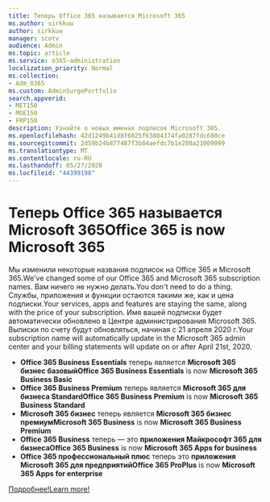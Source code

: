 ```yaml
---
title: Теперь Office 365 называется Microsoft 365
ms.author: sirkkuw
author: sirkkuw
manager: scotv
audience: Admin
ms.topic: article
ms.service: o365-administration
localization_priority: Normal
ms.collection:
- Adm_O365
ms.custom: AdminSurgePortfolio
search.appverid:
- MET150
- MOE150
- FRP150
description: Узнайте о новых именах подписок Microsoft 365.
ms.openlocfilehash: 42d1249b41d8f6025f63804374fa0287fdc680ce
ms.sourcegitcommit: 2d59b24b877487f3b84aefdc7b1e200a21009999
ms.translationtype: MT
ms.contentlocale: ru-RU
ms.lasthandoff: 05/27/2020
ms.locfileid: "44399198"
---
```

# <a name="office-365-is-now-microsoft-365"></a><span data-ttu-id="1c5ff-103">Теперь Office 365 называется Microsoft 365</span><span class="sxs-lookup"><span data-stu-id="1c5ff-103">Office 365 is now Microsoft 365</span></span>

<span data-ttu-id="1c5ff-104">Мы изменили некоторые названия подписок на Office 365 и Microsoft 365.</span><span class="sxs-lookup"><span data-stu-id="1c5ff-104">We've changed some of our Office 365 and Microsoft 365 subscription names.</span></span> <span data-ttu-id="1c5ff-105">Вам ничего не нужно делать.</span><span class="sxs-lookup"><span data-stu-id="1c5ff-105">You don't need to do a thing.</span></span> <span data-ttu-id="1c5ff-106">Службы, приложения и функции остаются такими же, как и цена подписки.</span><span class="sxs-lookup"><span data-stu-id="1c5ff-106">Your services, apps and features are staying the same, along with the price of your subscription.</span></span> <span data-ttu-id="1c5ff-107">Имя вашей подписки будет автоматически обновлено в Центре администрирования Microsoft 365. Выписки по счету будут обновляться, начиная с 21 апреля 2020 г.</span><span class="sxs-lookup"><span data-stu-id="1c5ff-107">Your subscription name will automatically update in the Microsoft 365 admin center and your billing statements will update on or after April 21st, 2020.</span></span>

- <span data-ttu-id="1c5ff-108">**Office 365 Business Essentials** теперь является **Microsoft 365 бизнес базовый**</span><span class="sxs-lookup"><span data-stu-id="1c5ff-108">**Office 365 Business Essentials** is now **Microsoft 365 Business Basic**</span></span>
- <span data-ttu-id="1c5ff-109">**Office 365 Business Premium** теперь является **Microsoft 365 для бизнеса Standard**</span><span class="sxs-lookup"><span data-stu-id="1c5ff-109">**Office 365 Business Premium** is now **Microsoft 365 Business Standard**</span></span>
- <span data-ttu-id="1c5ff-110">**Microsoft 365 бизнес** теперь является **Microsoft 365 бизнес премиум**</span><span class="sxs-lookup"><span data-stu-id="1c5ff-110">**Microsoft 365 Business** is now **Microsoft 365 Business Premium**</span></span>
- <span data-ttu-id="1c5ff-111">**Office 365 Business** теперь — это **приложения Майкрософт 365 для бизнеса**</span><span class="sxs-lookup"><span data-stu-id="1c5ff-111">**Office 365 Business** is now **Microsoft 365 Apps for business**</span></span>
- <span data-ttu-id="1c5ff-112">**Office 365 профессиональный плюс** теперь это **приложения Microsoft 365 для предприятий**</span><span class="sxs-lookup"><span data-stu-id="1c5ff-112">**Office 365 ProPlus** is now **Microsoft 365 Apps for enterprise**</span></span>

[<span data-ttu-id="1c5ff-113">Подробнее!</span><span class="sxs-lookup"><span data-stu-id="1c5ff-113">Learn more!</span></span>](https://go.microsoft.com/fwlink/?linkid=2120533)
